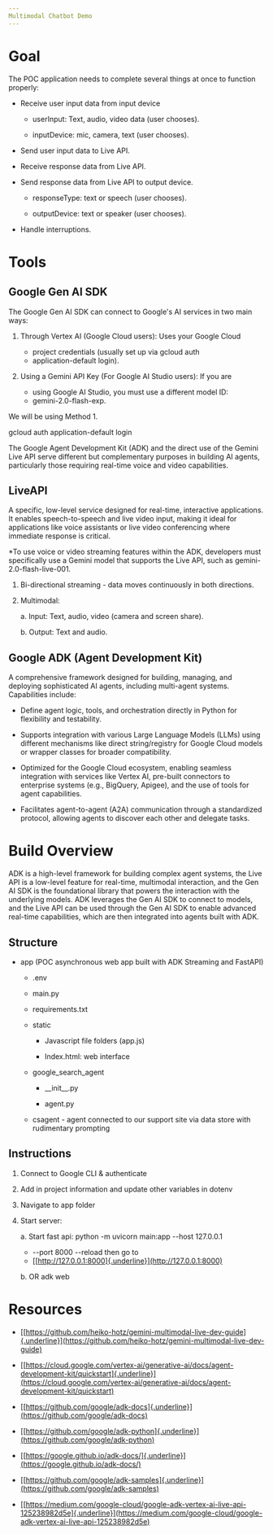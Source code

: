 ```yaml
---
Multimodal Chatbot Demo
---
```


# Goal

The POC application needs to complete several things at once to function
properly:

-   Receive user input data from input device

    -   userInput: Text, audio, video data (user chooses).

    -   inputDevice: mic, camera, text (user chooses).

-   Send user input data to Live API.

-   Receive response data from Live API.

-   Send response data from Live API to output device.

    -   responseType: text or speech (user chooses).

    -   outputDevice: text or speaker (user chooses).

-   Handle interruptions.

# Tools

## Google Gen AI SDK

The Google Gen AI SDK can connect to Google's AI services in two main
ways:

1.  Through Vertex AI (Google Cloud users): Uses your Google Cloud
    - project credentials (usually set up via gcloud auth
    - application-default login).

2.  Using a Gemini API Key (For Google AI Studio users): If you are
    - using Google AI Studio, you must use a different model ID:
    - gemini-2.0-flash-exp.

We will be using Method 1.

gcloud auth application-default login

The Google Agent Development Kit (ADK) and the direct use of the Gemini
Live API serve different but complementary purposes in building AI
agents, particularly those requiring real-time voice and video
capabilities.

## LiveAPI

A specific, low-level service designed for real-time, interactive
applications. It enables speech-to-speech and live video input, making
it ideal for applications like voice assistants or live video
conferencing where immediate response is critical.

\*To use voice or video streaming features within the ADK, developers
must specifically use a Gemini model that supports the Live API, such as
gemini-2.0-flash-live-001.

1.  Bi-directional streaming - data moves continuously in both directions.

2.  Multimodal:

    a.  Input: Text, audio, video (camera and screen share).

    b.  Output: Text and audio.

## Google ADK (Agent Development Kit)

A comprehensive framework designed for building, managing, and deploying
sophisticated AI agents, including multi-agent systems. Capabilities
include:

-   Define agent logic, tools, and orchestration directly in Python for flexibility and testability.

-   Supports integration with various Large Language Models (LLMs) using different mechanisms like direct string/registry for Google Cloud models or wrapper classes for broader compatibility.

-   Optimized for the Google Cloud ecosystem, enabling seamless integration with services like Vertex AI, pre-built connectors to enterprise systems (e.g., BigQuery, Apigee), and the use of tools for agent capabilities.

-   Facilitates agent-to-agent (A2A) communication through a standardized protocol, allowing agents to discover each other and delegate tasks.

# Build Overview

ADK is a high-level framework for building complex agent systems, the
Live API is a low-level feature for real-time, multimodal interaction,
and the Gen AI SDK is the foundational library that powers the
interaction with the underlying models. ADK leverages the Gen AI SDK to
connect to models, and the Live API can be used through the Gen AI SDK
to enable advanced real-time capabilities, which are then integrated
into agents built with ADK.

## Structure

-   app (POC asynchronous web app built with ADK Streaming and FastAPI)

    -   .env

    -   main.py

    -   requirements.txt

    -   static

        -   Javascript file folders (app.js)

        -   Index.html: web interface

    -   google_search_agent

        -   \_\_init\_\_.py

        -   agent.py

    -   csagent - agent connected to our support site via data store with rudimentary prompting

## Instructions

1.  Connect to Google CLI & authenticate

2.  Add in project information and update other variables in dotenv

3.  Navigate to app folder

4.  Start server:

    a.  Start fast api: python -m uvicorn main:app \--host 127.0.0.1
       - \--port 8000 \--reload then go to
       - [[http://127.0.0.1:8000]{.underline}](http://127.0.0.1:8000)

    b.  OR adk web

# Resources

-   [[https://github.com/heiko-hotz/gemini-multimodal-live-dev-guide]{.underline}](https://github.com/heiko-hotz/gemini-multimodal-live-dev-guide)

-   [[https://cloud.google.com/vertex-ai/generative-ai/docs/agent-development-kit/quickstart]{.underline}](https://cloud.google.com/vertex-ai/generative-ai/docs/agent-development-kit/quickstart)

-   [[https://github.com/google/adk-docs]{.underline}](https://github.com/google/adk-docs)

-   [[https://github.com/google/adk-python]{.underline}](https://github.com/google/adk-python)

-   [[https://google.github.io/adk-docs/]{.underline}](https://google.github.io/adk-docs/)

-   [[https://github.com/google/adk-samples]{.underline}](https://github.com/google/adk-samples)

-   [[https://medium.com/google-cloud/google-adk-vertex-ai-live-api-125238982d5e]{.underline}](https://medium.com/google-cloud/google-adk-vertex-ai-live-api-125238982d5e)


